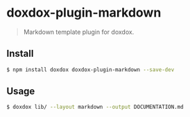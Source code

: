 # doxdox-plugin-markdown

> Markdown template plugin for doxdox.

## Install

```bash
$ npm install doxdox doxdox-plugin-markdown --save-dev
```

## Usage

```bash
$ doxdox lib/ --layout markdown --output DOCUMENTATION.md
```
